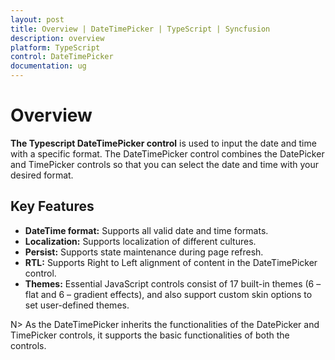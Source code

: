 ```yaml
---
layout: post
title: Overview | DateTimePicker | TypeScript | Syncfusion
description: overview
platform: TypeScript
control: DateTimePicker
documentation: ug
---
```


# Overview

**The Typescript DateTimePicker control** is used to input the date and time with a specific format. The DateTimePicker control combines the DatePicker and TimePicker controls so that you can select the date and time with your desired format.

## Key Features

* **DateTime format:** Supports all valid date and time formats.
* **Localization:** Supports localization of different cultures.
* **Persist:** Supports state maintenance during page refresh.
* **RTL:** Supports Right to Left alignment of content in the DateTimePicker control.
* **Themes:** Essential JavaScript controls consist of 17 built-in themes (6 – flat and 6 – gradient effects), and also support custom skin options to set user-defined themes.


N> As the DateTimePicker inherits the functionalities of the DatePicker and TimePicker controls, it supports the basic functionalities of both the controls.

